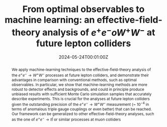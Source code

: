 ---
title: "From optimal observables to machine learning: an effective-field-theory analysis of $e^{+}e^{-} \to W^{+}W^{-}$ at future lepton colliders"
authors: 
- admin
- Jiayin Gu
- Lingfeng Li
date: "2024-05-24T00:01:00Z"
doi: "https://doi.org/10.1007/JHEP05(2024)292"

# Schedule page publish date (NOT publication's date).
publishDate: "2024-05-24T00:01:00Z"

# Publication type.
# Legend: 0 = Uncategorized; 1 = Conference paper; 2 = Journal article;
# 3 = Preprint / Working Paper; 4 = Report; 5 = Book; 6 = Book section;
# 7 = Thesis; 8 = Patent
publication_types: ["2"]

# Publication name and optional abbreviated publication name.
publication: "Journal of High Energy Physics"
publication_short: "JHEP"

abstract: We apply machine-learning techniques to the effective-field-theory analysis of the $e^{+}e^{-} \to W^{+}W^{-}$ processes at future lepton colliders, and demonstrate their advantages in comparison with conventional methods, such as optimal observables. In particular, we show that machine-learning methods are more robust to detector effects and backgrounds, and could in principle produce unbiased results with sufficient Monte Carlo simulation samples that accurately describe experiments. This is crucial for the analyses at future lepton colliders given the outstanding precision of the $e^{+}e^{-} \to W^{+}W^{-}$ measurement (~ $10^{-4}$ in terms of anomalous triple gauge couplings or even better) that can be reached. Our framework can be generalized to other effective-field-theory analyses, such as the one of $e^{+}e^{-} \to t\bar{t}$ or similar processes at muon colliders

# Summary. An optional shortened abstract.
summary: 

tags:
- Source Themes
featured: false

links:
# - name: Custom Link
#  url: http://example.org
url_pdf: https://link.springer.com/article/10.1007/JHEP05(2024)292
# url_code: 'https://github.com/wowchemy/wowchemy-hugo-themes'
# url_dataset: '#'
# url_poster: '#'
# url_project: ''
# url_slides: ''
# url_source: '#'
# url_video: '#'

# Featured image
# To use, add an image named `featured.jpg/png` to your page's folder. 
image:
  caption: 'Image credit: [**Unsplash**](https://unsplash.com/photos/s9CC2SKySJM)'
  focal_point: ""
  preview_only: false

# Associated Projects (optional).
#   Associate this publication with one or more of your projects.
#   Simply enter your project's folder or file name without extension.
#   E.g. `internal-project` references `content/project/internal-project/index.md`.
#   Otherwise, set `projects: []`.
projects:
- internal-project

# Slides (optional).
#   Associate this publication with Markdown slides.
#   Simply enter your slide deck's filename without extension.
#   E.g. `slides: "example"` references `content/slides/example/index.md`.
#   Otherwise, set `slides: ""`.
slides: ""
---